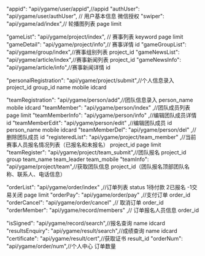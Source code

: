 "appid": "api/ygame/user/appid",//appid
"authUser": "api/ygame/user/authUser", // 用户基本信息 微信授权
"swiper": "api/ygame/ad/index",// 轮播图列表 page limit

"gameList": "api/ygame/project/index", // 赛事列表 keyword   page   limit
"gameDetail": "api/ygame/project/info",// 赛事详情 id
"gameGroupList": "api/ygame/group/index",//赛事组别列表 project_id
"gameNewsList": "api/ygame/article/index",//赛事新闻列表 project_id
"gameNewsInfo": "api/ygame/article/info",//赛事新闻详情 id

"personalRegistration": "api/ygame/project/submit",//个人信息录入 project_id group_id name mobile idcard

"teamRegistration": "api/ygame/person/add",//团队信息录入 person_name mobile idcard
"teamMember": "api/ygame/person/index" ,//团队成员列表 page limit
"teamMemberInfo": "api/ygame/person/info" ,//编辑团队成员详情 id
"teamMemberEdit": "api/ygame/person/edit" ,//编辑团队成员 id person_name mobile idcard
"teamMemberDel": "api/ygame/person/del" ,//删除团队成员 id 
"registeredList": "api/ygame/project/team_member" ,//当前赛事人员报名情况列表（已报名和未报名） project_id page limit
"teamRegister": "api/ygame/project/team_submit",//团队报名  project_id group team_name team_leader team_mobile
"teamInfo": "api/ygame/project/team",//获取团队信息 project_id（团队报名顶部团队名称、联系人、电话信息）

"orderList": "api/ygame/order/index" ,//订单列表  status  1待付款  2已报名 -1交易关闭 page limit
"orderPay": "api/ygame/order/pay" ,//支付订单 order_id
"orderCancel": "api/ygame/order/cancel" ,// 取消订单 order_id
"orderMember": "api/ygame/record/members" ,// 订单报名人员信息 order_id

"isSigned": "api/ygame/record/search",//报名查询 name idcard
"resultsEnquiry": "api/ygame/result/search",//成绩查询 name idcard
"certificate": "api/ygame/result/cert",//获取证书 result_id
"orderNum": "api/ygame/order/num",//个人中心 订单数量